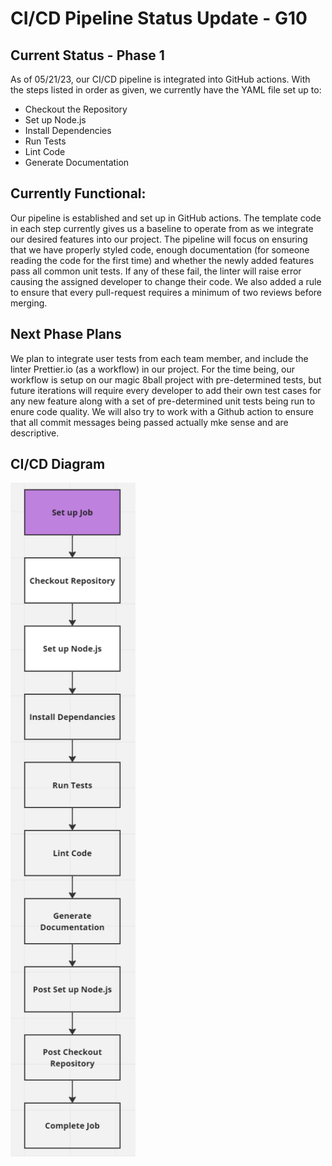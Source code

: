 # CI/CD Pipeline Status Update - G10

## Current Status - Phase 1

As of 05/21/23, our CI/CD pipeline is integrated into GitHub actions. With the steps listed in order as given, we currently have the YAML file set up to:

* Checkout the Repository
* Set up Node.js
* Install Dependencies
* Run Tests
* Lint Code
* Generate Documentation

##  Currently Functional:

Our pipeline is established and set up in GitHub actions. The template code in each step currently gives us a baseline to operate from as we integrate our desired features into our project. The pipeline will focus on ensuring that we have properly styled code, enough documentation (for someone reading the code for the first time) and whether the newly added features pass all common unit tests. If any of these fail, the linter will raise error causing the assigned developer to change their code. We also added a rule to ensure that every pull-request requires a minimum of two reviews before merging.

## Next Phase Plans

We plan to integrate user tests from each team member, and include the linter Prettier.io (as a workflow) in our project. For the time being, our workflow is setup on our magic 8ball project with pre-determined tests, but future iterations will require every developer to add their own test cases for any new feature along with a set of pre-determined unit tests being run to enure code quality. We will also try to work with a Github action to ensure that all commit messages being passed actually mke sense and are descriptive. 

## CI/CD Diagram

<img src="./phase1.png" alt="MarineGEO circle logo" style="width:200px;"/>

